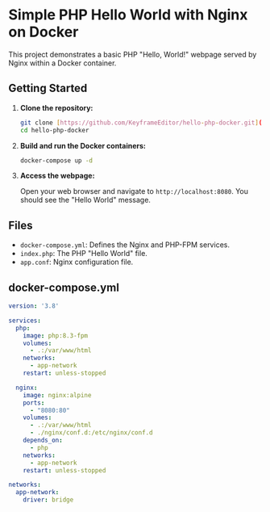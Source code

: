 # Simple PHP Hello World with Nginx on Docker

This project demonstrates a basic PHP "Hello, World!" webpage served by Nginx within a Docker container.

## Getting Started

1.  **Clone the repository:**

    ```bash
    git clone [https://github.com/KeyframeEditor/hello-php-docker.git](https://www.google.com/search?q=https://github.com/KeyframeEditor/hello-php-docker.git)
    cd hello-php-docker
    ```

2.  **Build and run the Docker containers:**

    ```bash
    docker-compose up -d
    ```

3.  **Access the webpage:**

    Open your web browser and navigate to `http://localhost:8080`. You should see the "Hello World" message.

## Files

*   `docker-compose.yml`: Defines the Nginx and PHP-FPM services.
*   `index.php`: The PHP "Hello World" file.
*   `app.conf`: Nginx configuration file.


## docker-compose.yml

```yaml
version: '3.8'

services:
  php:
    image: php:8.3-fpm
    volumes:
      - .:/var/www/html
    networks:
      - app-network
    restart: unless-stopped

  nginx:
    image: nginx:alpine
    ports:
      - "8080:80"
    volumes:
      - .:/var/www/html
      - ./nginx/conf.d:/etc/nginx/conf.d
    depends_on:
      - php
    networks:
      - app-network
    restart: unless-stopped

networks:
  app-network:
    driver: bridge